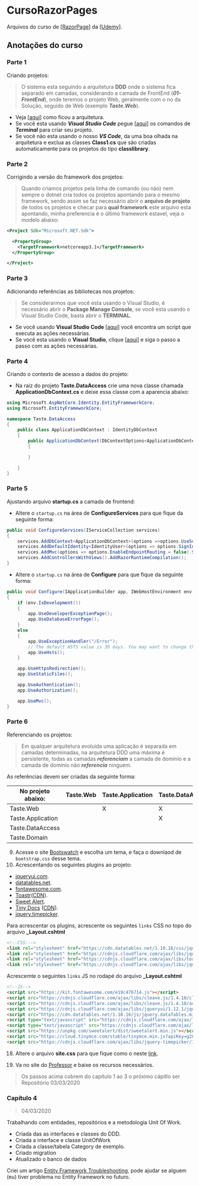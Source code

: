 
# CursoRazorPages

Arquivos do curso de [[RazorPage](https://bhrugen.com/)] da [[Udemy](https://www.udemy.com/course/advanced-aspnet-core-3-razor-pages)].

## Anotações do curso

### Parte 1

Criando projetos:

> O sistema esta seguindo a arquitetura **DDD** onde o sistema fica separado em camadas, considerando a camada de FrontEnd (***01-FrontEnd***), onde teremos o projeto Web, geralmente com o no da Solução, seguido de Web (exemplo ***Taste.Web***).

- Veja [[aqui](https://github.com/Shadow7101/CursoRazorPages/blob/master/01-FrontEnd/Taste.Web/wwwroot/Images/documentos/arquitetura.PNG)] como ficou a arquitetura.
- Se você esta usando ***Visual Studio Code*** pegue [[aqui](https://github.com/Shadow7101/CursoRazorPages/wiki/Criando-projeto-no-Visual-Studio-Code)] os comandos de ***Terminal*** para criar seu projeto.
- Se você não esta usando o nosso ***VS Code***, da uma boa olhada na arquitetura e exclua as classes **Class1.cs** que são criadas automaticamente para os projetos do tipo **classlibrary**.

### Parte 2

Corrigindo a versão do framework dos projetos:

> Quando criamos projetos pela linha de comando (ou não) nem sempre o dotnet cria todos os projetos apontando para o mesmo framework, sendo assim se faz necessário abrir o **arquivo de projeto** de todos os projetos e checar para **qual framework** este arquivo esta apontando, minha preferencia é o último framework estavel, veja o modelo abaixo:

```xml
<Project Sdk="Microsoft.NET.Sdk">

  <PropertyGroup>
    <TargetFramework>netcoreapp3.1</TargetFramework>
  </PropertyGroup>

</Project>
```

### Parte 3

Adicionando referências as bibliotecas nos projetos:

> Se considerarmos que você esta usando o Visual Studio, é necessário abrir o **Package Manage Console**, se você esta usando o Visual Studio Code, basta abrir o **TERMINAL**.

- Se você usando **Visual Studio Code** [[aqui](https://github.com/Shadow7101/CursoRazorPages/wiki/Configurando-pacotes-do-projeto-VSCode)] você encontra um script que executa as ações necessárias.
- Se você esta usando o **Visual Studio**, clique [[aqui](https://github.com/Shadow7101/CursoRazorPages/wiki/Configurando-pacotes-no-VisualStudio)] e siga o passo a passo com as ações necessárias.


### Parte 4

Criando o contexto de acesso a dados do projeto:

- Na raiz do projeto **Taste.DataAccess** crie uma nova classe chamada **ApplicationDbContext.cs** e deixe essa classe com a aparencia abaixo:

```c#
using Microsoft.AspNetCore.Identity.EntityFrameworkCore;
using Microsoft.EntityFrameworkCore;

namespace Taste.DataAccess
{
    public class ApplicationDbContext : IdentityDbContext
    {
        public ApplicationDbContext(DbContextOptions<ApplicationDbContext> options): base(options)
        {

        }

    }
}

```

### Parte 5

Ajustando arquivo **startup.cs** a camada de frontend:

- Altere o `startup.cs` na área de **ConfigureServices** para que fique da seguinte forma:
```c#
public void ConfigureServices(IServiceCollection services)
{
    services.AddDbContext<ApplicationDbContext>(options =>options.UseSqlServer(Configuration.GetConnectionString("DefaultConnection")));
    services.AddDefaultIdentity<IdentityUser>(options => options.SignIn.RequireConfirmedAccount = true).AddEntityFrameworkStores<ApplicationDbContext>();
    services.AddMvc(options => options.EnableEndpointRouting = false).SetCompatibilityVersion(Microsoft.AspNetCore.Mvc.CompatibilityVersion.Version_3_0);
    services.AddControllersWithViews().AddRazorRuntimeCompilation();
}
```
- Altere o `startup.cs` na área de **Configure** para que fique da seguinte forma:
```c#
public void Configure(IApplicationBuilder app, IWebHostEnvironment env)
{
    if (env.IsDevelopment())
    {
        app.UseDeveloperExceptionPage();
        app.UseDatabaseErrorPage();
    }
    else
    {
        app.UseExceptionHandler("/Error");
        // The default HSTS value is 30 days. You may want to change this for production scenarios, see https://aka.ms/aspnetcore-hsts.
        app.UseHsts();
    }

    app.UseHttpsRedirection();
    app.UseStaticFiles();

    app.UseAuthentication();
    app.UseAuthorization();

    app.UseMvc();
}
```

### Parte 6

Referenciando os projetos:

> Em qualquer arquitetura evoluida uma aplicação é separada em camadas determinadas, na arquitetura DDD uma máxima é persistente, todas as camadas ***referenciam*** a camada de domínio e a camada de dominio não ***referencia*** ninguem.

 As referências devem ser criadas da seguinte forma:
 
| No projeto abaixo:| Taste.Web  | Taste.Application  | Taste.DataAccess | Taste.Domain |
|-------------------|------------|--------------------|------------------|--------------|
| Taste.Web         |            |         X          |        X         |      X       |
| Taste.Application |            |                    |        X         |      X       |
| Taste.DataAccess  |            |                    |                  |      X       |
| Taste.Domain      |            |                    |                  |              |



9)  Acesse o site [Bootswatch](https://bootswatch.com) e escolha um tema, e faça o downlaod de `bootstrap.css` desse tema.
17) Acrescentando os seguintes plugins ao projeto:
- [jqueryui.com](https://jqueryui.com/).
- [datatables.net](http://datatables.net/).
- [fontawesome.com](https://fontawesome.com/).
- [Toastr](https://codeseven.github.io/toastr/)([CDN](https://cdnjs.com/libraries/toastr.js/latest)).
- [Sweet Alert](https://sweetalert.js.org/guides/#installation). 
- [Tiny Docs](https://www.tiny.cloud/docs/demo/full-featured/) ([CDN](https://www.tiny.cloud/my-account/dashboard)).
- [jquery.timepicker](http://www.jonthornton.com/jquery-timepicker/).

Para acrescentar os plugins, acrescente os seguintes `links` CSS no topo do arquivo **_Layout.cshtml**
```html
<!--CSS:-->
<link rel="stylesheet" href="https://cdn.datatables.net/1.10.16/css/jquery.dataTables.min.css" />        
<link rel="stylesheet" href="https://cdnjs.cloudflare.com/ajax/libs/jqueryui/1.12.1/jquery-ui.min.css" />        
<link rel="stylesheet" href="https://cdnjs.cloudflare.com/ajax/libs/toastr.js/latest/css/toastr.min.css" />        
<link rel="stylesheet" href="https://cdnjs.cloudflare.com/ajax/libs/jquery-timepicker/1.10.0/jquery.timepicker.css" />
```

Acrescemte o seguintes `links` JS no rodapé do arquivo **_Layout.cshtml**
```html
<!--JS-->
<script src="https://kit.fontawesome.com/e19c476714.js"></script>
<script src="https://cdnjs.cloudflare.com/ajax/libs/cleave.js/1.4.10/cleave.min.js"></script>
<script src="https://cdnjs.cloudflare.com/ajax/libs/cleave.js/1.4.10/addons/cleave-phone.us.js"></script>
<script src="https://cdnjs.cloudflare.com/ajax/libs/jqueryui/1.12.1/jquery-ui.min.js"></script>
<script src="https://cdn.datatables.net/1.10.16/js/jquery.dataTables.min.js"></script>
<script type="text/javascript" src="https://cdnjs.cloudflare.com/ajax/libs/jquery.serializeJSON/2.9.0/jquery.serializejson.min.js"></script>
<script type="text/javascript" src="https://cdnjs.cloudflare.com/ajax/libs/toastr.js/latest/js/toastr.min.js"></script>
<script src="https://unpkg.com/sweetalert/dist/sweetalert.min.js"></script>
<script src="https://cloud.tinymce.com/stable/tinymce.min.js?apiKey=g28lhnxtlihu4l4a381gw7tz47voznshwbi10lmsvlekrfme"></script>
<script src="https://cdnjs.cloudflare.com/ajax/libs/jquery-timepicker/1.10.0/jquery.timepicker.js"></script>  
```

18. Altere o arquivo **site.css** para que fique como o neste [link](https://github.com/Shadow7101/CursoRazorPages/wiki/site.css-(Cap%C3%ADtulo-3)).

19. Va no site do [Professor](https://bhrugen.com/) e baixe os recursos necessários.

> Os passos acima cobrem do capítulo 1 ao 3
> o próximo cápitlo ser Repositório
> 03/03/2020


### Capítulo 4
> 04/03/2020

Trabalhando com entidades, repositórios e a metodologia Unit Of Work.

- Criada das as interfaces e classes do DDD.
- Criada a interface e classe UnitOfWork
- Criada a classe/tabela Category de exemplo.
- Criado migration
- Atualizado o banco de dados

Criei um artigo [Entity Framework Troubleshooting](https://github.com/Shadow7101/CursoRazorPages/wiki/Entity-Framework-Troubleshooting), pode ajudar se alguem (eu) tiver problema no Entity Framework no futuro.
